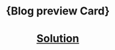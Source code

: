 <!-- Please update value in the {}  --> <h1 align="center">{Blog preview Card}</h1> <div align="center"> <h1> <a href="https://blogpreviewcard0.netlify.app/"> Solution </a> </h1> </div>
